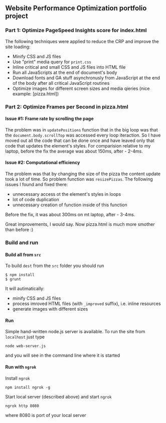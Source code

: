 ## Website Performance Optimization portfolio project

### Part 1: Optimize PageSpeed Insights score for index.html

The following techniques were applied to reduce the CRP and improve the site loading:
* Minify CSS and JS files
* Use "print" media query for `print.css`
* Inline critical and small CSS and JS files into HTML file
* Run all JavaScripts at the end of document's body
* Download fonts and GA stuff asynchronusly from JavaScript at the end of the body after all critical JavaScript routines
* Optimize images for different screen sizes and media qieries (nice example: [pizza.html])

### Part 2: Optimize Frames per Second in pizza.html

#### Issue #1: Frame rate by scrolling the page

The problem was in `updatePositions` function that  in the big loop was that the `document.body.scrollTop` was accessed every loop iteraction. So I have moved out all the code that can be done once and have leaved only that code that updates the element's styles. For comparision relative to my laptop, before the fix the average was about 150ms, after - 2-4ms.

#### Issue #2: Computational efficiency

The problem was that by changing the size of the pizza the content update took a lot of time. So problem function was `resizePizzas`. The following issues I found and fixed there:
* unnecessary access ot the element's styles in loops
* lot of code duplication
* unnecessary creation of function inside of this function

Before the fix, it was about 300ms on mt laptop, after - 3-4ms.

Great improvements, I would say. Now pizza.html is much more smother than before :)

### Build and run

#### Build all from `src`

To build `dest` from the `src` folder you should run
```
$ npm install
$ grunt
```
It will autimatically:
* minify CSS and JS files
* process imroved HTML files (with `_improved` suffix), i.e. inline resources
* generate images with different sizes

#### Run

Simple hand-written node.js server is available. To run the site from `localhost` just type

```
node web-server.js
```

and you will see in the command line where it is started

#### Run with `ngrok`

Install `ngrok`
```
npm install ngrok -g
```

Start local server (described above) and start `ngrok`
```
ngrok http 8080
```
where 8080 is port of your local server
